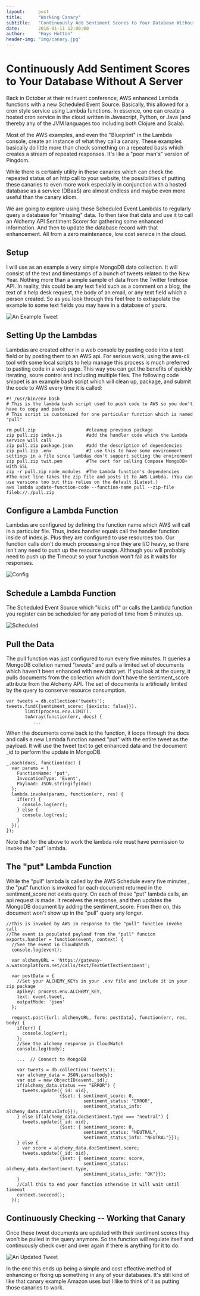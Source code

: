 ```yaml
---
layout:     post
title:      "Working Canary"
subtitle:   "Continuously Add Sentiment Scores to Your Database Without A Server"
date:       2016-01-11 12:00:00
author:     "Hays Hutton"
header-img: "img/canary.jpg"
---
```


Continuously Add Sentiment Scores to Your Database Without A Server
===================================================================

Back in October at their re:Invent conference,
AWS enhanced Lambda functions with
a new Scheduled Event Source. Basically, this allowed for 
a cron style service using Lambda functions. In essence,
one can create a hosted cron service in the cloud written in 
Javascript, Python, or Java (and thereby any of the JVM languages
too including both Clojure and Scala).

Most of the AWS examples, and even the "Blueprint" in the Lambda console, 
create an instance of what they call a canary. These examples basically
do little more than check something on a repeated basis which creates
a stream of repeated responses. It's like a "poor man's" version of Pingdom.

While there is certainly utility in these canaries which can check the 
repeated status of an http call to your website, the possibilities of
putting these canaries to even more work especially in conjunction with
a hosted database as a service (DBaaS) are almost endless and maybe even
more useful than the canary idiom.

We are going to explore using these Scheduled Event Lambdas to regularly
query a database for "missing" data. To then take that data and use it to call
an Alchemy API Sentiment Scorer for gathering some enhanced information. And then to update
the database record with that enhancement. All from a zero maintenance, low cost
service in the cloud.

Setup
-----

I will use as an example a very simple MongoDB data collection. It will consist
of the text and timestamps of a bunch of tweets related to the New Year. Nothing
more than a simple sample of data from the Twitter firehose API. In reality, this
could be any text field such as a comment on a blog, the text of a help desk request, 
the body of an email, or any text field which a person created. So as you look through
this feel free to extrapolate the example to some text fields you may have in a database 
of yours.

![An Example Tweet](/img/tweet.png?raw=true "An Example Tweet")

Setting Up the Lambdas
----------------------

Lambdas are created either in a web console by pasting code into a text field or by posting
them to an AWS api. For serious work, using the aws-cli tool with some local scripts
to help manage this process is much preferred to pasting code in a web page. This way 
you can get the benefits of quickly iterating, soure control and including multiple files.
The following code snippet is an example bash script which will clean up, package, and submit
the code to AWS every time it is called:


    #! /usr/bin/env bash
    # This is the lambda bash script used to push code to AWS so you don't have to copy and paste
    # This script is customized for one particular function which is named "pull"
     
    rm pull.zip                   #cleanup previous package
    zip pull.zip index.js         #add the handler code which the Lambda service will call
    zip pull.zip package.json     #add the description of dependencies
    zip pull.zip .env             #I use this to have some environment settings in a file since lambdas don't support setting the environment
    zip pull.zip twit.pem         #The cert for calling Compose MongoDB+ with SSL
    zip -r pull.zip node_modules  #The Lambda function's dependencies
    #The next line takes the zip file and posts it to AWS Lambda. (You can use versions too but this relies on the default $Latest.)
    aws lambda update-function-code --function-name pull --zip-file fileb://./pull.zip

Configure a Lambda Function
---------------------------

Lambdas are configured by defining the function name which AWS will call in a particular
file. Thus, index.handler equals call the handler function inside of index.js. Plus they are
configured to use resources too. Our function calls don't do much processing
since they are I/O heavy, so there isn't any need to push up the resource usage. Although
you will probably need to push up the Timeout so your function won't fail as it waits for responses.

![Config](/img/Config.png?raw=true "Config Your Lambda Function")

Schedule a Lambda Function
--------------------------

The Scheduled Event Source which "kicks off" or calls the Lambda function you register
can be scheduled for any period of time from 5 minutes up.

![Scheduled](/img/AddEventSourcePull.png?raw=true "Set Schedule")

Pull the Data
-------------

The pull function was just configured to run every five minutes. It queries a MongoDB colletion
named "tweets" and pulls a limited set of documents which haven't been enhanced with new data yet.
If you look at the query, it pulls documents from the collection which don't have the
sentiment_score attribute from the Alchemy API. The set of documents is artificially limited by the query to
conserve resource consumption.

    var tweets = db.collection('tweets');
    tweets.find({sentiment_score: {$exists: false}}).
           limit(process.env.LIMIT).
           toArray(function(err, docs) {
              ...
    
When the documents come back to the function, it loops through
the docs and calls a new Lambda function named "put" with the entire tweet as the
payload. It will use the tweet text to get enhanced data and the document _id to perform
the update in MongoDB.

    _.each(docs, function(doc) {
      var params = {
        FunctionName: 'put',
        InvocationType: 'Event',
        Payload: JSON.stringify(doc)
      };
      lambda.invoke(params, function(err, res) {
        if(err) {
          console.log(err);
        } else {
          console.log(res);
        }
      });
    });

Note that for the above to work the lambda role must have permission to invoke
the "put" lambda.

The "put" Lambda Function
-------------------------

While the "pull" lambda is called by the AWS Schedule every five minutes , the "put" function
is invoked for each document returned in the sentiment_score not exists query. On each of these "put" lambda calls,  an api request is made. 
It receives the response, and then updates the MongoDB document by adding
the sentiment_score. From then on, this document won't show up in the "pull" query
any longer.

    //This is invoked by AWS in response to the "pull" function invoke call
    //The event is populated payload from the "pull" funcion
    exports.handler = function(event, context) {
      //See the event in CloudWatch
      console.log(event);

      var alchemyURL = 'https://gateway-a.watsonplatform.net/calls/text/TextGetTextSentiment'; 

      var postData = {
        //Set your ALCHEMY_KEYs in your .env file and include it in your zip package
        apikey: process.env.ALCHEMY_KEY,
        text: event.tweet,
        outputMode: 'json'
      };

      request.post({url: alchemyURL, form: postData}, function(err, res, body) {
        if(err) {
          console.log(err);
        };
        //See the alchemy response in CloudWatch
        console.log(body);

        ...  // Connect to MongoDB 
        
        var tweets = db.collection('tweets');
        var alchemy_data = JSON.parse(body);
        var oid = new ObjectID(event._id);
        if(alchemy_data.status === "ERROR") {
          tweets.update({_id: oid},
                        {$set: { sentiment_score: 0,
                                 sentiment_status: "ERROR",
                                 sentiment_status_info: alchemy_data.statusInfo}});
        } else if(alchemy_data.docSentiment.type === "neutral") {
          tweets.update({_id: oid},
                        {$set: { sentiment_score: 0,
                                 sentiment_status: "NEUTRAL",
                                 sentiment_status_info: "NEUTRAL"}});
        } else {
          var score = alchemy_data.docSentiment.score;
          tweets.update({_id: oid},
                        {$set: { sentiment_score: score,
                                 sentiment_status: alchemy_data.docSentiment.type,
                                 sentiment_status_info: "OK"}});
        }
        //Call this to end your function otherwise it will wait until timeout
        context.succeed();
      });

Continuously Checking -- Working that Canary
--------------------------------------------

Once these tweet documents are updated with their sentiment scores they won't be
pulled in the query anymore. So the function will regulate itself and continuously
check over and over again if there is anything for it to do.

![An Updated Tweet](/img/UpdatedTweet.png?raw=true "An Updated Tweet")

In the end this ends up being a simple and cost effective method of enhancing or
fixing up something in any of your databases. It's still kind of like that canary
example Amazon uses but I like to think of it as putting those canaries to
work.

